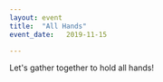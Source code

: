 ```yaml
---
layout: event
title:  "All Hands"
event_date:   2019-11-15

---
```


Let's gather together to hold all hands!
